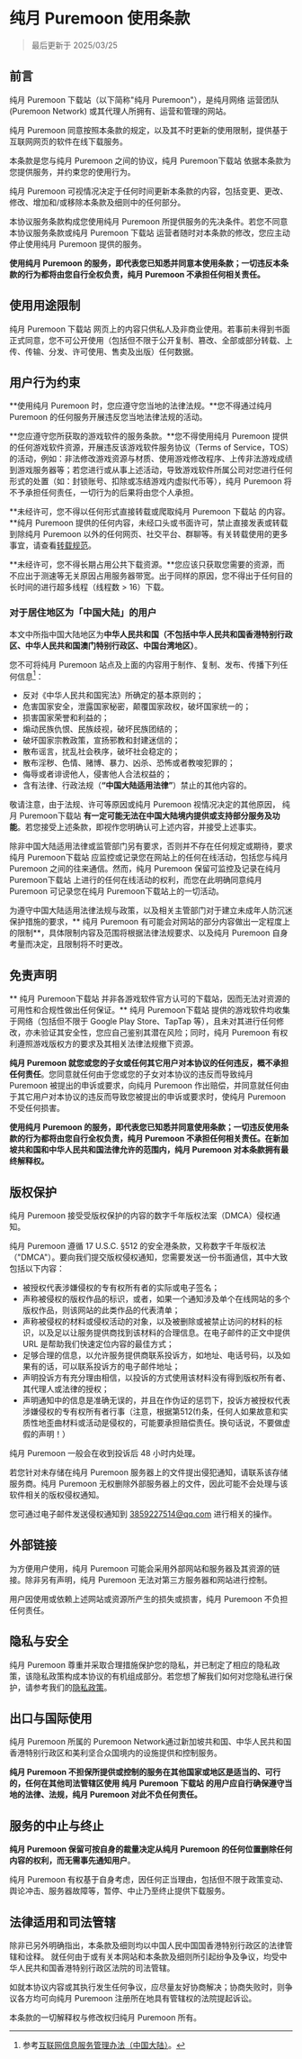 # 纯月 Puremoon 使用条款

> 最后更新于 2025/03/25

## 前言

纯月 Puremoon 下载站（以下简称"纯月 Puremoon"），是纯月网络 运营团队 (Puremoon Network) 或其代理人所拥有、运营和管理的网站。

纯月 Puremoon 同意按照本条款的规定，以及其不时更新的使用限制，提供基于互联网网页的软件在线下载服务。

本条款是您与纯月 Puremoon 之间的协议，纯月 Puremoon下载站 依据本条款为您提供服务，并约束您的使用行为。

纯月 Puremoon 可视情况决定于任何时间更新本条款的内容，包括变更、更改、修改、增加和/或移除本条款及细则中的任何部分。

本协议服务条款构成您使用纯月 Puremoon 所提供服务的先决条件。若您不同意本协议服务条款或纯月 Puremoon 下载站 运营者随时对本条款的修改，您应主动停止使用纯月 Puremoon 提供的服务。

**使用纯月 Puremoon 的服务，即代表您已知悉并同意本使用条款；一切违反本条款的行为都将由您自行全权负责，纯月 Puremoon 不承担任何相关责任。**

## 使用用途限制

纯月 Puremoon 下载站 网页上的内容只供私人及非商业使用。若事前未得到书面正式同意，您不可公开使用（包括但不限于公开复制、篡改、全部或部分转载、上传、传输、分发、许可使用、售卖及出版）任何数据。

## 用户行为约束

**使用纯月 Puremoon 时，您应遵守您当地的法律法规。**您不得通过纯月 Puremoon 的任何服务开展违反您当地法律法规的活动。

**您应遵守您所获取的游戏软件的服务条款。**您不得使用纯月 Puremoon 提供的任何游戏软件资源，开展违反该游戏软件服务协议（Terms of Service，TOS）的活动，例如：非法修改游戏资源与材质、使用游戏修改程序、上传非法游戏成绩到游戏服务器等；若您进行或从事上述活动，导致游戏软件所属公司对您进行任何形式的处置（如：封锁账号、扣除或冻结游戏内虚拟代币等），纯月 Puremoon 将不予承担任何责任，一切行为的后果将由您个人承担。

**未经许可，您不得以任何形式直接转载或爬取纯月 Puremoon 下载站 的内容。**纯月 Puremoon 提供的任何内容，未经口头或书面许可，禁止直接发表或转载到除纯月 Puremoon 以外的任何网页、社交平台、群聊等。有关转载使用的更多事宜，请查看[转载规范](repost)。

**未经许可，您不得长期占用公共下载资源。**您应该只获取您需要的资源，而不应出于测速等无关原因占用服务器带宽。出于同样的原因，您不得出于任何目的长时间的进行超多线程（线程数 > 16）下载。

### 对于居住地区为「中国大陆」的用户

本文中所指中国大陆地区为**中华人民共和国（不包括中华人民共和国香港特别行政区、中华人民共和国澳门特别行政区、中国台湾地区）**。

您不可将纯月 Puremoon 站点及上面的内容用于制作、复制、发布、传播下列任何信息[^1]：

- 反对《中华人民共和国宪法》所确定的基本原则的；
- 危害国家安全，泄露国家秘密，颠覆国家政权，破坏国家统一的；
- 损害国家荣誉和利益的；
- 煽动民族仇恨、民族歧视，破坏民族团结的；
- 破坏国家宗教政策，宣扬邪教和封建迷信的；
- 散布谣言，扰乱社会秩序，破坏社会稳定的；
- 散布淫秽、色情、赌博、暴力、凶杀、恐怖或者教唆犯罪的；
- 侮辱或者诽谤他人，侵害他人合法权益的；
- 含有法律、行政法规（**“中国大陆适用法律”**）禁止的其他内容的。

敬请注意，由于法规、许可等原因或纯月 Puremoon 视情况决定的其他原因， 纯月 Puremoon下载站 **有一定可能无法在中国大陆境内提供或支持部分服务及功能**。若您接受上述条款，即视作您明确认可上述内容，并接受上述事实。

除非中国大陆适用法律或监管部门另有要求，否则并不存在任何规定或期待，要求纯月 Puremoon下载站 应监控或记录您在网站上的任何在线活动，包括您与纯月 Puremoon 之间的往来通信。然而，纯月 Puremoon 保留可监控及记录在纯月 Puremoon下载站 上进行的任何在线活动的权利，而您在此明确同意纯月 Puremoon 可记录您在纯月 Puremoon下载站上的一切活动。

为遵守中国大陆适用法律法规与政策，以及相关主管部门对于建立未成年人防沉迷保护措施的要求，** 纯月 Puremoon 有可能会对网站的部分内容做出一定程度上的限制**，具体限制内容及范围将根据法律法规要求、以及纯月 Puremoon 自身考量而决定，且限制将不时更改。

## 免责声明

** 纯月 Puremoon下载站 并非各游戏软件官方认可的下载站，因而无法对资源的可用性和合规性做出任何保证。** 纯月 Puremoon下载站 提供的游戏软件均收集于网络（包括但不限于 Google Play Store、TapTap 等），且未对其进行任何修改，亦未验证其安全性，您应自己鉴别其潜在风险；同时，纯月 Puremoon 有权利遵照游戏版权方的要求及其相关法律法规撤下资源。

**纯月 Puremoon 就您或您的子女或任何其它用户对本协议的任何违反，概不承担任何责任**。您同意就任何由于您或您的子女对本协议的违反而导致纯月 Puremoon 被提出的申诉或要求，向纯月 Puremoon 作出赔偿，并同意就任何由于其它用户对本协议的违反而导致您被提出的申诉或要求时，使纯月 Puremoon 不受任何损害。

**使用纯月 Puremoon 的服务，即代表您已知悉并同意使用条款；一切违反使用条款的行为都将由您自行全权负责，纯月 Puremoon 不承担任何相关责任。在新加坡共和国和中华人民共和国法律允许的范围内，纯月 Puremoon 对本条款拥有最终解释权。**


## 版权保护

纯月 Puremoon 接受受版权保护的内容的数字千年版权法案（DMCA）侵权通知。

纯月 Puremoon 遵循 17 U.S.C. §512 的安全港条款，又称数字千年版权法（"DMCA"）。要向我们提交版权侵权通知，您需要发送一份书面通信，其中大致包括以下内容：

- 被授权代表涉嫌侵权的专有权所有者的实际或电子签名；
- 声称被侵权的版权作品的标识，或者，如果一个通知涉及单个在线网站的多个版权作品，则该网站的此类作品的代表清单；
- 声称被侵权的材料或侵权活动的对象，以及被删除或被禁止访问的材料的标识，以及足以让服务提供商找到该材料的合理信息。在电子邮件的正文中提供 URL 是帮助我们快速定位内容的最佳方式；
- 足够合理的信息，以允许服务提供商联系投诉方，如地址、电话号码，以及如果有的话，可以联系投诉方的电子邮件地址；
- 声明投诉方有充分理由相信，以投诉的方式使用该材料没有得到版权所有者、其代理人或法律的授权；
- 声明通知中的信息是准确无误的，并且在作伪证的惩罚下，投诉方被授权代表涉嫌侵权的专有权所有者行事（注意，根据第512(f)条，任何人如果故意和实质性地歪曲材料或活动是侵权的，可能要承担赔偿责任。换句话说，不要做虚假的声明！）

纯月 Puremoon 一般会在收到投诉后 48 小时内处理。

若您针对未存储在纯月 Puremoon 服务器上的文件提出侵犯通知，请联系该存储服务商。纯月 Puremoon 无权删除外部服务器上的文件，因此可能不会处理与该软件相关的版权侵权通知。

您可通过电子邮件发送侵权通知到 3859227514@qq.com 进行相关的操作。

## 外部链接

为方便用户使用，纯月 Puremoon 可能会采用外部网站和服务器及其资源的链接。除非另有声明，纯月 Puremoon  无法对第三方服务器和网站进行控制。

用户因使用或依赖上述网站或资源所产生的损失或损害，纯月 Puremoon 不负担任何责任。

## 隐私与安全

纯月 Puremoon 尊重并采取合理措施保护您的隐私，并已制定了相应的隐私政策，该隐私政策构成本协议的有机组成部分。若您想了解我们如何对您隐私进行保护，请参考我们的[隐私政策](privacy)。

## 出口与国际使用

纯月 Puremoon 所属的 Puremoon Network通过新加坡共和国、中华人民共和国香港特别行政区和美利坚合众国境内的设施提供和控制服务。

**纯月 Puremoon 不担保所提供或控制的服务在其他国家或地区是适当的、可行的，任何在其他司法管辖区使用 纯月 Puremoon 下载站 的用户应自行确保遵守当地的法律、法规，纯月 Puremoon 对此不负任何责任。**

## 服务的中止与终止

**纯月 Puremoon 保留可按自身的裁量决定从纯月 Puremoon 的任何位置删除任何内容的权利，而无需事先通知用户**。

纯月 Puremoon 有权基于自身考虑，因任何正当理由，包括但不限于政策变动、舆论冲击、服务器故障等，暂停、中止乃至终止提供下载服务。

## 法律适用和司法管辖

除非已另外明确指出，本条款及细则均以中国人民中国国香港特别行政区的法律管辖和诠释。 就任何由于或有关本网站和本条款及细则所引起纷争及争议，均受中华人民共和国香港特别行政区法院的司法管辖。

如就本协议内容或其执行发生任何争议，应尽量友好协商解决；协商失败时，则争议各方均可向纯月 Puremoon 注册所在地具有管辖权的法院提起诉讼。

本条款的一切解释权与修改权归纯月 Puremoon 所有。

[^1]:参考[互联网信息服务管理办法（中国大陆）](http://www.gov.cn/gongbao/content/2011/content_1860864.htm)。

